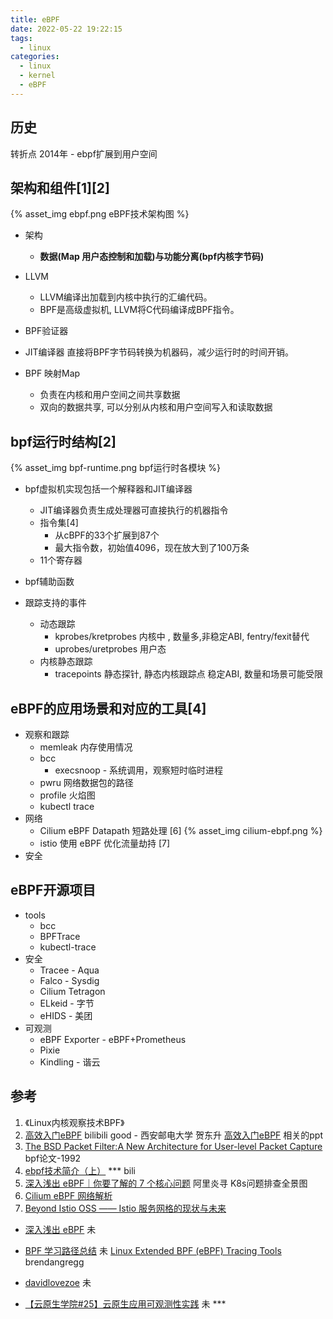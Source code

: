 ```yaml
---
title: eBPF
date: 2022-05-22 19:22:15
tags:
  - linux
categories:
  - linux 
  - kernel
  - eBPF
---
```


<p></p>
<!-- more -->

## 历史
转折点 2014年 - ebpf扩展到用户空间


## 架构和组件[1][2]

{% asset_img  ebpf.png  eBPF技术架构图 %}

+ 架构
  - **数据(Map 用户态控制和加载)与功能分离(bpf内核字节码)**

+ LLVM
  - LLVM编译出加载到内核中执行的汇编代码。
  - BPF是高级虚拟机, LLVM将C代码编译成BPF指令。

+ BPF验证器

+ JIT编译器
直接将BPF字节码转换为机器码，减少运行时的时间开销。

+ BPF 映射Map
  - 负责在内核和用户空间之间共享数据
  - 双向的数据共享, 可以分别从内核和用户空间写入和读取数据


## bpf运行时结构[2]
{% asset_img  bpf-runtime.png  bpf运行时各模块  %}

+ bpf虚拟机实现包括一个解释器和JIT编译器
  + JIT编译器负责生成处理器可直接执行的机器指令
  + 指令集[4]
      - 从cBPF的33个扩展到87个
      - 最大指令数，初始值4096，现在放大到了100万条
  + 11个寄存器

+ bpf辅助函数

+ 跟踪支持的事件
  + 动态跟踪
    - kprobes/kretprobes
      内核中 , 数量多,非稳定ABI, fentry/fexit替代
    - uprobes/uretprobes
      用户态
  + 内核静态跟踪
    - tracepoints 
      静态探针, 静态内核跟踪点
      稳定ABI, 数量和场景可能受限


## eBPF的应用场景和对应的工具[4]
+ 观察和跟踪
  + memleak
    内存使用情况
  + bcc
    + execsnoop - 系统调用，观察短时临时进程
  + pwru
    网络数据包的路径
  + profile
    火焰图  
  + kubectl trace  
+ 网络
  + Cilium eBPF Datapath 短路处理 [6]
  {% asset_img cilium-ebpf.png  %} 
  + istio 使用 eBPF 优化流量劫持 [7]
+ 安全  

## eBPF开源项目
+ tools
  + bcc 
  + BPFTrace
  + kubectl-trace
+ 安全
  + Tracee - Aqua
  + Falco - Sysdig
  + Cilium Tetragon
  + ELkeid - 字节
  + eHIDS - 美团
+ 可观测
  + eBPF Exporter - eBPF+Prometheus
  + Pixie
  + Kindling - 谐云

## 参考
1. 《Linux内核观察技术BPF》
2. [高效入门eBPF](https://www.bilibili.com/video/BV1LX4y157Gp?spm_id_from=333.1007.top_right_bar_window_history.content.click&vd_source=f6e8c1128f9f264c5ab8d9411a644036) bilibili good - 西安邮电大学 贺东升
[高效入门eBPF](http://kerneltravel.net/blog/2021/ebpf_beginner/ebpf.pdf) 相关的ppt  
3. [The BSD Packet Filter:A New Architecture for User-level Packet Capture](https://www.tcpdump.org/papers/bpf-usenix93.pdf) bpf论文-1992
4. [ebpf技术简介（上）](https://www.bilibili.com/video/BV1BT4y1q7wx?spm_id_from=333.880.my_history.page.click&vd_source=f6e8c1128f9f264c5ab8d9411a644036) *** bili
5. [深入浅出 eBPF｜你要了解的 7 个核心问题](https://blog.csdn.net/alisystemsoftware/article/details/125753307)  阿里炎寻
   K8s问题排查全景图 
6. [Cilium eBPF 网络解析](https://cloud.tencent.com/developer/article/1916561)
7. [Beyond Istio OSS —— Istio 服务网格的现状与未来](https://jimmysong.io/blog/beyond-istio-oss/#ebpf)

+ [深入浅出 eBPF](https://www.ebpf.top/categories/BPF/) 未

+ [BPF 学习路径总结](https://feisky.xyz/posts/2021-01-06-ebpf-learn-path/) 未
  [Linux Extended BPF (eBPF) Tracing Tools](https://www.brendangregg.com/ebpf.html)  brendangregg
  
+ [davidlovezoe](https://davidlovezoe.club/wordpress/archives/tag/bpf) 未

+ [【云原生学院#25】云原生应用可观测性实践](https://www.bilibili.com/video/BV1CL411777R/)  未 *** 

   

 